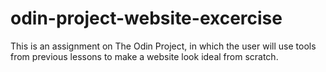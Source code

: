 # odin-project-website-excercise
This is an assignment on The Odin Project, in which the user will use tools from previous lessons to make a website look ideal from scratch.
